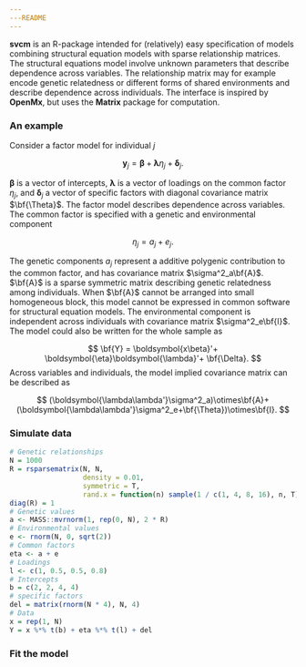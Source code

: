 ```yaml
---
---README
---
```


**svcm** is an R-package intended for (relatively) easy specification of models combining structural equation models with sparse relationship matrices. The structural equations model involve unknown parameters that describe dependence across variables. The relationship matrix may for example encode genetic relatedness or different forms of shared environments and describe dependence across individuals. The interface is inspired by **OpenMx**, but uses the **Matrix** package for computation.

### An example

Consider a factor model for individual $j$

$$
\boldsymbol{y}_j = \boldsymbol{\beta}+\boldsymbol{\lambda}\eta_j+\boldsymbol{\delta}_j.
$$

$\boldsymbol{\beta}$ is a vector of intercepts, $\boldsymbol{\lambda}$ is a vector of loadings on the common factor $\eta_j$, and $\boldsymbol{\delta}_j$ a vector of specific factors with diagonal covariance matrix $\bf{\Theta}$. The factor model describes dependence across variables. The common factor is specified with a genetic and environmental component

$$
\eta_j = a_j + e_j.
$$

The genetic components $a_j$ represent a additive polygenic contribution to the common factor, and has covariance matrix $\sigma^2_a\bf{A}$. $\bf{A}$ is a sparse symmetric matrix describing genetic relatedness among individuals. When $\bf{A}$ cannot be arranged into small homogeneous block, this model cannot be expressed in common software for structural equation models. The environmental component is independent across individuals with covariance matrix $\sigma^2_e\bf{I}$. The model could also be written for the whole sample as

$$
\bf{Y} = \boldsymbol{x\beta}'+
\boldsymbol{\eta}\boldsymbol{\lambda}'+ \bf{\Delta}.
$$Across variables and individuals, the model implied covariance matrix can be described as

$$
(\boldsymbol{\lambda\lambda'}\sigma^2_a)\otimes\bf{A}+
(\boldsymbol{\lambda\lambda'}\sigma^2_e+\bf{\Theta})\otimes\bf{I}.
$$

### Simulate data

``` r
# Genetic relationships
N = 1000
R = rsparsematrix(N, N,
                  density = 0.01,
                  symmetric = T,
                  rand.x = function(n) sample(1 / c(1, 4, 8, 16), n, T))
diag(R) = 1
# Genetic values
a <- MASS::mvrnorm(1, rep(0, N), 2 * R)
# Environmental values
e <- rnorm(N, 0, sqrt(2))
# Common factors
eta <- a + e
# Loadings
l <- c(1, 0.5, 0.5, 0.8)
# Intercepts
b = c(2, 2, 4, 4)
# specific factors
del = matrix(rnorm(N * 4), N, 4)
# Data
x = rep(1, N)
Y = x %*% t(b) + eta %*% t(l) + del
```

### Fit the model
